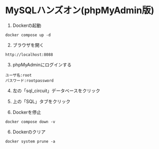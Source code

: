 # MySQLハンズオン(phpMyAdmin版)

1. Dockerの起動
```
docker compose up -d
```

2. ブラウザを開く
```
http://localhost:8088
```

3. phpMyAdminにログインする
```
ユーザ名:root
パスワード:rootpassword
```

4. 左の「sql_circuit」データベースをクリック


5. 上の「SQL」タブをクリック


5. Dockerを停止
```
docker compose down -v
```

6. Dockerのクリア
```
docker system prune -a
```